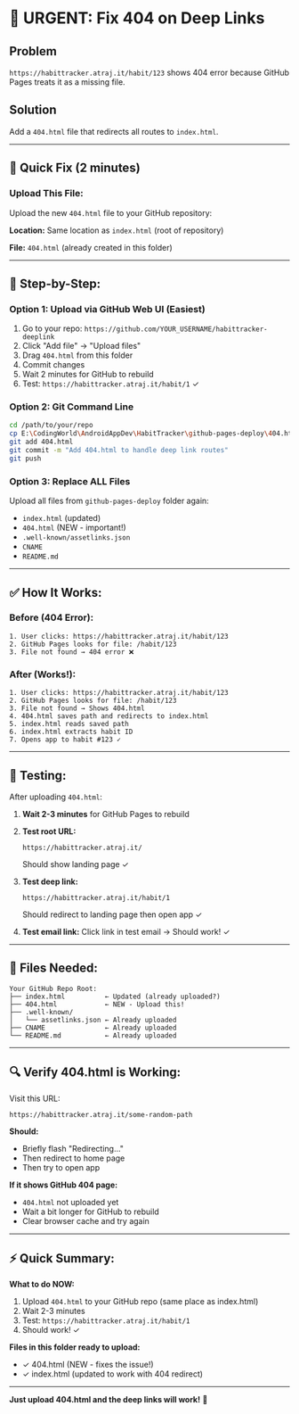 # 🚨 URGENT: Fix 404 on Deep Links

## Problem
`https://habittracker.atraj.it/habit/123` shows 404 error because GitHub Pages treats it as a missing file.

## Solution
Add a `404.html` file that redirects all routes to `index.html`.

---

## 🔧 Quick Fix (2 minutes)

### **Upload This File:**

Upload the new `404.html` file to your GitHub repository:

**Location:** Same location as `index.html` (root of repository)

**File:** `404.html` (already created in this folder)

---

## 📝 Step-by-Step:

### Option 1: Upload via GitHub Web UI (Easiest)

1. Go to your repo: `https://github.com/YOUR_USERNAME/habittracker-deeplink`
2. Click "Add file" → "Upload files"
3. Drag `404.html` from this folder
4. Commit changes
5. Wait 2 minutes for GitHub to rebuild
6. Test: `https://habittracker.atraj.it/habit/1` ✓

### Option 2: Git Command Line

```bash
cd /path/to/your/repo
cp E:\CodingWorld\AndroidAppDev\HabitTracker\github-pages-deploy\404.html .
git add 404.html
git commit -m "Add 404.html to handle deep link routes"
git push
```

### Option 3: Replace ALL Files

Upload all files from `github-pages-deploy` folder again:
- `index.html` (updated)
- `404.html` (NEW - important!)
- `.well-known/assetlinks.json`
- `CNAME`
- `README.md`

---

## ✅ How It Works:

### Before (404 Error):
```
1. User clicks: https://habittracker.atraj.it/habit/123
2. GitHub Pages looks for file: /habit/123
3. File not found → 404 error ❌
```

### After (Works!):
```
1. User clicks: https://habittracker.atraj.it/habit/123
2. GitHub Pages looks for file: /habit/123
3. File not found → Shows 404.html
4. 404.html saves path and redirects to index.html
5. index.html reads saved path
6. index.html extracts habit ID
7. Opens app to habit #123 ✓
```

---

## 🧪 Testing:

After uploading `404.html`:

1. **Wait 2-3 minutes** for GitHub Pages to rebuild

2. **Test root URL:**
   ```
   https://habittracker.atraj.it/
   ```
   Should show landing page ✓

3. **Test deep link:**
   ```
   https://habittracker.atraj.it/habit/1
   ```
   Should redirect to landing page then open app ✓

4. **Test email link:**
   Click link in test email → Should work! ✓

---

## 📁 Files Needed:

```
Your GitHub Repo Root:
├── index.html          ← Updated (already uploaded?)
├── 404.html            ← NEW - Upload this!
├── .well-known/
│   └── assetlinks.json ← Already uploaded
├── CNAME               ← Already uploaded
└── README.md           ← Already uploaded
```

---

## 🔍 Verify 404.html is Working:

Visit this URL:
```
https://habittracker.atraj.it/some-random-path
```

**Should:**
- Briefly flash "Redirecting..."
- Then redirect to home page
- Then try to open app

**If it shows GitHub 404 page:**
- `404.html` not uploaded yet
- Wait a bit longer for GitHub to rebuild
- Clear browser cache and try again

---

## ⚡ Quick Summary:

**What to do NOW:**
1. Upload `404.html` to your GitHub repo (same place as index.html)
2. Wait 2-3 minutes
3. Test: `https://habittracker.atraj.it/habit/1`
4. Should work! ✓

**Files in this folder ready to upload:**
- ✓ 404.html (NEW - fixes the issue!)
- ✓ index.html (updated to work with 404 redirect)

---

**Just upload 404.html and the deep links will work!** 🎉

